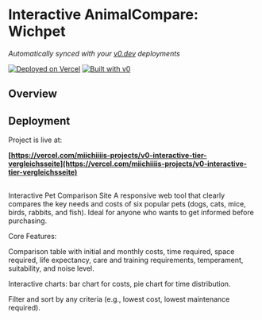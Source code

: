 # Interactive AnimalCompare: Wichpet

*Automatically synced with your [v0.dev](https://v0.dev) deployments*

[![Deployed on Vercel](https://img.shields.io/badge/Deployed%20on-Vercel-black?style=for-the-badge&logo=vercel)](https://vercel.com/miichiiiis-projects/v0-interactive-tier-vergleichsseite)
[![Built with v0](https://img.shields.io/badge/Built%20with-v0.dev-black?style=for-the-badge)](https://v0.dev/chat/projects/2NMX17fFKKk)

## Overview

## Deployment

Project is live at:

**[https://vercel.com/miichiiiis-projects/v0-interactive-tier-vergleichsseite](https://vercel.com/miichiiiis-projects/v0-interactive-tier-vergleichsseite)**

## 

Interactive Pet Comparison Site
A responsive web tool that clearly compares the key needs and costs of six popular pets (dogs, cats, mice, birds, rabbits, and fish). Ideal for anyone who wants to get informed before purchasing.

Core Features:

Comparison table with initial and monthly costs, time required, space required, life expectancy, care and training requirements, temperament, suitability, and noise level.

Interactive charts: bar chart for costs, pie chart for time distribution.

Filter and sort by any criteria (e.g., lowest cost, lowest maintenance required).
